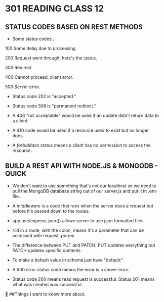 # **301 READING CLASS 12**

## **STATUS CODES BASED ON REST METHODS**

* Some status codes..

100 Some delay due to processing.

200 Request went through, here's the status.

300 Redirect.

400 Cannot proceed, client error.

500 Server error.

* Status code 202 is "accepted."

* Status code 308 is "permanent redirect."

* A 406 "not acceptable" would be used if an update didn't return data to a client.

* A 410 code would be used if a resource used to exist but no longer does.

* A *forbiddden* status means a client has no permission to access the resource.

## **BUILD A REST API WITH NODE.JS & MONGODB - QUICK**

* We don't want to use something that's not our localhost so we need to pull the MongoDB database string out of our server.js and put it in .env file.

* A *middleware* is a code that runs when the server does a request but before it's passed down to the routes.

* app.use(express.json()) allows server to use json formatted files.

* /:id in a route, with the colon, means it's a parameter that can be accessed with request *.param.*

* The difference between PUT and PATCH, PUT updates everything but PATCH updates specific contents.

* To make a default value in schema just have "default:"

* A 500 error status code means the error is a server error.

* Status code 200 means read request is successful. Status 201 means what was created was successful.



:thinking: ##Things I want to know more about. 